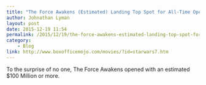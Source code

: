 ```yaml
---
title: "The Force Awakens (Estimated) Landing Top Spot for All-Time Opening Day Sales"
author: Johnathan Lyman
layout: post
date: 2015-12-19 11:54
permalink: /2015/12/19/the-force-awakens-estimated-landing-top-spot-for-alltime-opening-day-sales/
category:
    - Blog
link: http://www.boxofficemojo.com/movies/?id=starwars7.htm
---
```


To the surprise of no one, The Force Awakens opened with an estimated $100 Million or more.
